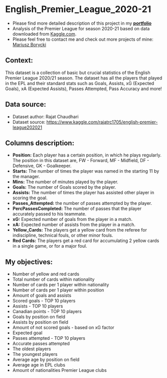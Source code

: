 # English_Premier_League_2020-21

- Please find more detailed description of this project in my **[portfolio](https://mariuszborycki.com/2021/7/20/english-premier-league-2020-2021-data-analysis/)**
- Analysis of the Premier League for season 2020-21 based on data downloaded from [Kaggle.com](https://www.kaggle.com/mariuszborycki/english-premier-league-2020-21-analysis).
- Please feel free to contact me and check out more projects of mine: [Mariusz Borycki](https://www.mariuszborycki.com)

## Context:

This dataset is a collection of basic but crucial statistics of the English Premier League 2020/21 season. The dataset has all the players that played in the EPL and their standard stats such as Goals, Assists, xG (Expected Goals), xA (Expected Assists), Passes Attempted, Pass Accuracy and more!


## Data source:

- Dataset author: Rajat Chaudhari
- Dataset source: https://www.kaggle.com/rajatrc1705/english-premier-league202021

 
## Columns description:

- **Position:** Each player has a certain position, in which he plays regularly. The position in this dataset are, FW - Forward, MF - Midfield, DF - Defensive, GK - Goalkeeper.
- **Starts:** The number of times the player was named in the starting 11 by the manager.
- **Mins:** The number of minutes played by the player.
- **Goals:** The number of Goals scored by the player.
- **Assists:** The number of times the player has assisted other player in scoring the goal.
- **Passes_Attempted:** the number of passes attempted by the player.
- **PercPassesCompleted:** The number of passes that the player accurately passed to his teammate.
- **xG:** Expected number of goals from the player in a match.
- **xA:** Expected number of assists from the player in a match.
- **Yellow_Cards:** The players get a yellow card from the referee for indiscipline, technical fouls, or other minor fouls.
- **Red Cards:** The players get a red card for accumulating 2 yellow cards in a single game, or for a major foul.

 
## My objectives:

- Number of yellow and red cards
- Total number of cards within nationality
- Number of cards per 1 player within nationality
- Number of cards per 1 player within position
- Amount of goals and assists
- Scored goals - TOP 10 players
- Assists - TOP 10 players
- Canadian points - TOP 10 players
- Goals by position on field
- Assists by position on field
- Amount of not scored goals - based on xG factor
- Expected goal
- Passes attempted - TOP 10 players
- Accurate passes attempted 
- The oldest players
- The youngest players
- Average age by position on field
- Average age in EPL clubs
- Amount of nationalities Premier League clubs